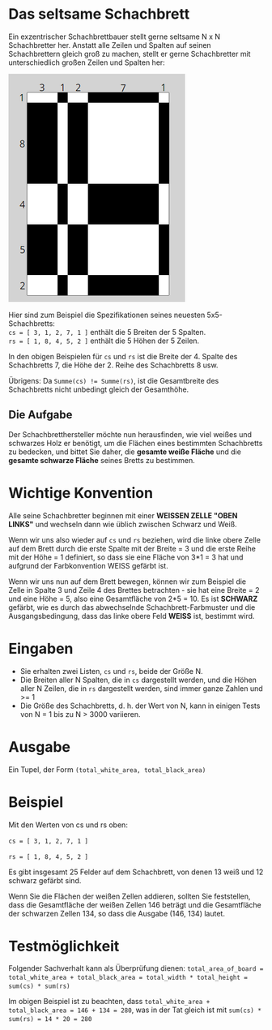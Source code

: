 # Das seltsame Schachbrett

Ein exzentrischer Schachbrettbauer stellt gerne seltsame N x N Schachbretter her.
Anstatt alle Zeilen und Spalten auf seinen Schachbrettern gleich groß zu machen, stellt er gerne Schachbretter mit unterschiedlich großen Zeilen und Spalten her:  

<img src="assets/chessboard.png"/>  


Hier sind zum Beispiel die Spezifikationen seines neuesten 5x5-Schachbretts:  
```cs = [ 3, 1, 2, 7, 1 ]``` enthält die 5 Breiten der 5 Spalten.  
```rs = [ 1, 8, 4, 5, 2 ]``` enthält die 5 Höhen der 5 Zeilen.  

In den obigen Beispielen für ```cs``` und ```rs``` ist die Breite der 4. Spalte des Schachbretts 7, die Höhe der 2. Reihe des Schachbretts 8 usw.

Übrigens: Da ```Summe(cs) != Summe(rs)```, ist die Gesamtbreite des Schachbretts nicht unbedingt gleich der Gesamthöhe.

## Die Aufgabe

Der Schachbretthersteller möchte nun herausfinden, wie viel weißes und schwarzes Holz er benötigt, um die Flächen eines bestimmten Schachbretts zu bedecken, und bittet Sie daher, die **gesamte weiße Fläche** und die **gesamte schwarze Fläche** seines Bretts zu bestimmen.

# Wichtige Konvention  
Alle seine Schachbretter beginnen mit einer **WEISSEN ZELLE "OBEN LINKS"** und wechseln dann wie üblich zwischen Schwarz und Weiß.

Wenn wir uns also wieder auf ```cs``` und ```rs``` beziehen, wird die linke obere Zelle auf dem Brett durch die erste Spalte mit der Breite = 3 und die erste Reihe mit der Höhe = 1 definiert, so dass sie eine Fläche von 3*1 = 3 hat und aufgrund der Farbkonvention WEISS gefärbt ist.

Wenn wir uns nun auf dem Brett bewegen, können wir zum Beispiel die Zelle in Spalte 3 und Zeile 4 des Brettes betrachten - sie hat eine Breite = 2 und eine Höhe = 5, also eine Gesamtfläche von 2*5 = 10. Es ist **SCHWARZ** gefärbt, wie es durch das abwechselnde Schachbrett-Farbmuster und die Ausgangsbedingung, dass das linke obere Feld **WEISS** ist, bestimmt wird.

# Eingaben  
* Sie erhalten zwei Listen, ```cs``` und ```rs```, beide der Größe N.
* Die Breiten aller N Spalten, die in ```cs``` dargestellt werden, und die Höhen aller N Zeilen, die in ```rs``` dargestellt werden, sind immer ganze Zahlen und >= 1
* Die Größe des Schachbretts, d. h. der Wert von N, kann in einigen Tests von N = 1 bis zu N > 3000 variieren.

# Ausgabe  
Ein Tupel, der Form ```(total_white_area, total_black_area)```

# Beispiel  
Mit den Werten von cs und rs oben:

```cs = [ 3, 1, 2, 7, 1 ]``` 

```rs = [ 1, 8, 4, 5, 2 ]``` 

Es gibt insgesamt 25 Felder auf dem Schachbrett, von denen 13 weiß und 12 schwarz gefärbt sind.

Wenn Sie die Flächen der weißen Zellen addieren, sollten Sie feststellen, dass die Gesamtfläche der weißen Zellen 146 beträgt und die Gesamtfläche der schwarzen Zellen 134, so dass die Ausgabe (146, 134) lautet.

# Testmöglichkeit  
Folgender Sachverhalt kann als Überprüfung dienen: ```total_area_of_board = total_white_area + total_black_area = total_width * total_height = sum(cs) * sum(rs)```

Im obigen Beispiel ist zu beachten, dass ```total_white_area + total_black_area = 146 + 134 = 280```, was in der Tat gleich ist mit ```sum(cs) * sum(rs) = 14 * 20 = 280```